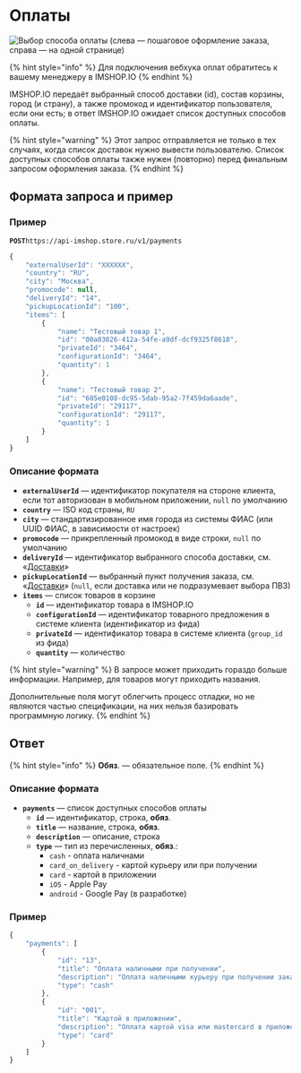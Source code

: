 # Оплаты

![&#x412;&#x44B;&#x431;&#x43E;&#x440; &#x441;&#x43F;&#x43E;&#x441;&#x43E;&#x431;&#x430; &#x43E;&#x43F;&#x43B;&#x430;&#x442;&#x44B; \(&#x441;&#x43B;&#x435;&#x432;&#x430; &#x2014; &#x43F;&#x43E;&#x448;&#x430;&#x433;&#x43E;&#x432;&#x43E;&#x435; &#x43E;&#x444;&#x43E;&#x440;&#x43C;&#x43B;&#x435;&#x43D;&#x438;&#x435; &#x437;&#x430;&#x43A;&#x430;&#x437;&#x430;, &#x441;&#x43F;&#x440;&#x430;&#x432;&#x430; &#x2014; &#x43D;&#x430; &#x43E;&#x434;&#x43D;&#x43E;&#x439; &#x441;&#x442;&#x440;&#x430;&#x43D;&#x438;&#x446;&#x435;\)](../../.gitbook/assets/payments.png)

{% hint style="info" %}
Для подключения вебхука оплат обратитесь к вашему менеджеру в IMSHOP.IO
{% endhint %}

IMSHOP.IO передаёт выбранный способ доставки \(id\), состав корзины, город \(и страну\), а также промокод и идентификатор пользователя, если они есть; в ответ IMSHOP.IO ожидает список доступных способов оплаты.

{% hint style="warning" %}
Этот запрос отправляется не только в тех случаях, когда список доставок нужно вывести пользователю. Список доступных способов оплаты также нужен \(повторно\) перед финальным запросом оформления заказа.
{% endhint %}

## Формата запроса и пример

### Пример

**`POST`**`https://api-imshop.store.ru/v1/payments`

```javascript
{
    "externalUserId": "XXXXXX",
    "country": "RU",
    "city": "Москва",
    "promocode": null,
    "deliveryId": "14",
    "pickupLocationId": "100",
    "items": [
        {
            "name": "Тестовый товар 1",
            "id": "00a03026-412a-54fe-a9df-dcf9325f8618",
            "privateId": "3464",
            "configurationId": "3464",
            "quantity": 1
        },
        {
            "name": "Тестовый товар 2",
            "id": "605e0108-dc95-5dab-95a2-7f459da6aade",
            "privateId": "29117",
            "configurationId": "29117",
            "quantity": 1
        }
    ]
}
```

### Описание формата

* **`externalUserId`** — идентификатор покупателя на стороне клиента, если тот авторизован в мобильном приложении, `null` по умолчанию
* **`country`** — ISO код страны, `RU`
* **`city`** — стандартизированное имя города из системы ФИАС \(или UUID ФИАС, в зависимости от настроек\)
* **`promocode`** — прикрепленный промокод в виде строки, `null` по умолчанию
* **`deliveryId`** — идентификатор выбранного способа доставки, см. «[Доставки](deliveries.md)»
* **`pickupLocationId`** — выбранный пункт получения заказа, см. «[Доставки](deliveries.md)» \(`null`, если доставка или не подразумевает выбора ПВЗ\)
* **`items`** — список товаров в корзине
  * **`id`** — идентификатор товара в IMSHOP.IO
  * **`configurationId`** — идентификатор товарного предложения в системе клиента \(идентификатор из фида\)
  * **`privateId`** — идентификатор товара в системе клиента \(`group_id` из фида\)
  * **`quantity`** — количество

{% hint style="warning" %}
В запросе может приходить гораздо больше информации. Например, для товаров могут приходить названия. 

Дополнительные поля могут облегчить процесс отладки, но не являются частью спецификации, на них нельзя базировать программную логику.
{% endhint %}

## Ответ

{% hint style="info" %}
**Обяз**. — обязательное поле.
{% endhint %}

### Описание формата

* **`payments`** — список доступных способов оплаты
  * **`id`** — идентификатор, строка, **обяз**.
  * **`title`** — название, строка, **обяз**.
  * **`description`** — описание, строка
  * **`type`** — тип из перечисленных, **обяз**.:
    * `cash` - оплата наличнами
    * `card_on_delivery` - картой курьеру или при получении
    * `card` - картой в приложении
    * `iOS` - Apple Pay
    * `android` - Google Pay \(в разработке\)

### Пример

```javascript
{
    "payments": [
        {
            "id": "13",
            "title": "Оплата наличными при получении",
            "description": "Оплата наличными курьеру при получении заказа",
            "type": "cash"
        },
        {
            "id": "001",
            "title": "Картой в приложении",
            "description": "Оплата картой visa или mastercard в приложении",
            "type": "card"
        }
    ]
}
```

